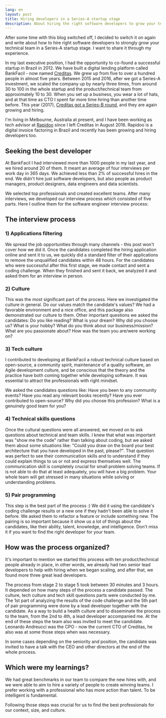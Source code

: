 ```yaml
---
lang: en
layout: post
title: Hiring developers in a Series-A startup stage
description: About hiring the right software developers to grow your technical team in a Series-A startup stage strongly.
---
```

After some time with this blog switched off, I decided to switch it on again and write about how to hire right software developers to strongly grow your technical team in a Series-A startup stage. I want to share it through my experience.

In my last executive position, I had the opportunity to co-found a successful startup in Brazil in 2012. We have built a digital lending platform called BankFacil - now named [Creditas](https://www.creditas.com.br). We grew up from five to over a hundred people in almost five years. Between 2015 and 2016, after we got a Series-A investment, we scaled the company up by nearly three times, from around 30 to 100 in the whole startup and the product/technical team from approximately 10 to 30. When you set up a business, you wear a lot of hats, and at that time as CTO I spent far more time hiring than another time before. This year (2017), [Creditas got a Series-B round](https://www.crunchbase.com/organization/bankfacil), and they are again growing and hiring.

I'm living in Melbourne, Australia at present, and I have been working as tech advisor at [Rapidoo](https://www.rapidoo.com.br) since I left Creditas in August 2016. Rapidoo is a digital invoice factoring in Brazil and recently has been growing and hiring developers too.

## Seeking the best developer

At BankFacil I had interviewed more than 1000 people in my last year, and we hired around 20 of them. It meant an average of four interviews per work day in 365 days. We achieved less than 2% of successful hires in the end. We didn't hire just software developers, but also people as product managers, product designers, data engineers and data scientists.

We selected top professionals and created excellent teams. After many interviews, we developed our interview process which consisted of five parts. Here I outline them for the software engineer interview process:

## The interview process

### 1) Applications filtering

We spread the job opportunities through many channels - this post won't cover how we did it. Once the candidates completed the hiring application online and sent it to us, we quickly did a standard filter of their applications to remove the unqualified candidates within 48 hours. For the candidates who were successful after this first stage, we made contact and sent a coding challenge. When they finished and sent it back, we analyzed it and asked them for an interview in person.

### 2) Culture

This was the most significant part of the process. Here we investigated the culture in general. Do our values match the candidate's values? We had a favorable environment and a nice office, and this package also demonstrated our culture to them. Other important questions we asked the candidates: Do you like reading? What is your dream? Why did you choose us? What is your hobby? What do you think about our business/mission? What are you passionate about? How was the team you are/were working on?

### 3) Tech culture

I contributed to developing at BankFacil a robust technical culture based on open-source, a community spirit, maintenance of a quality software, an Agile development culture, and be conscious that the theory and the practice have both coming together while developing software. It was essential to attract the professionals with right mindset.

We asked the candidates questions like: Have you been to any community events? Have you read any relevant books recently? Have you ever contributed to open-source? Why did you choose this profession? What is a genuinely good team for you?

### 4) Technical skills questions

Once the cultural questions were all answered, we moved on to ask questions about technical and team skills. I knew that what was important was "show me the code" rather than talking about coding, but we asked them about some situations like: "Could you draw on the board your best architecture that you have developed in the past, please?". That question was perfect to see their communication skills and to understand if they could explain things to us or not and express themselves well. The communication skill is completely crucial for small problem solving teams. If is not able to do that at least adequately, you will have a big problem. Your whole team will get stressed in many situations while solving or understanding problems.

### 5) Pair programming

This step is the best part of the process :) We did it using the candidate's coding challenge results or a new one if they hadn't been able to solve it before. We asked them to refactor a feature or include something new. The pairing is so important because it show us a lot of things about the candidates, like their ability, talent, knowledge, and intelligence. Don't miss it if you want to find the right developer for your team.

## How was the process organized?

It's important to mention we started this process with ten product/technical people already in place, in other words, we already had two senior lead developers to help with hiring when we began scaling, and after that, we found more three great lead developers.

The process from stage 2 to stage 5 took between 30 minutes and 3 hours. It depended on how many steps of the process a candidate passed. The culture, tech culture and tech skill questions parts were conducted by me. The 1st part of analyzing the results of the code challenge and the 5th part of pair programming were done by a lead developer together with the candidate. As a way to build a health culture and to disseminate the process to the team, from the 2nd to 4th, a lead developer accompanied me. At the end of these steps the team also was invited to meet the candidate. Leonardo Andreucci was the CPO - now the current CTO of Creditas, he also was at some those steps when was necessary.

In some cases depending on the seniority and position, the candidate was invited to have a talk with the CEO and other directors at the end of the whole process.

## Which were my learnings?

We had great benchmarks in our team to compare the new hires with, and we were able to aim to hire a variety of people to create winning teams. I prefer working with a professional who has more action than talent. To be intelligent is fundamental.

Following those steps was crucial for us to find the best professionals for our context, size, and culture.
